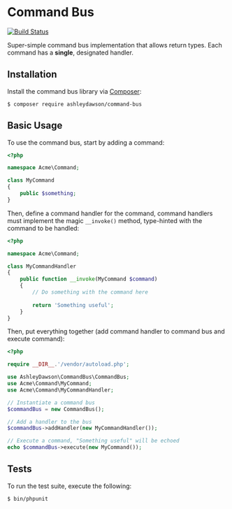 Command Bus
===========

[![Build Status](https://travis-ci.org/AshleyDawson/CommandBus.svg?branch=master)](https://travis-ci.org/AshleyDawson/CommandBus)

Super-simple command bus implementation that allows return types. Each command has a **single**, designated handler.

Installation
------------

Install the command bus library via [Composer](https://getcomposer.org):

```
$ composer require ashleydawson/command-bus
```

Basic Usage
-----------

To use the command bus, start by adding a command:

```php
<?php

namespace Acme\Command;

class MyCommand
{
    public $something;
}
```

Then, define a command handler for the command, command handlers must implement the magic `__invoke()` method, type-hinted
with the command to be handled:

```php
<?php

namespace Acme\Command;

class MyCommandHandler
{
    public function __invoke(MyCommand $command)
    {
        // Do something with the command here
        
        return 'Something useful';
    }
}
```

Then, put everything together (add command handler to command bus and execute command):

```php
<?php

require __DIR__.'/vendor/autoload.php';

use AshleyDawson\CommandBus\CommandBus;
use Acme\Command\MyCommand;
use Acme\Command\MyCommandHandler;

// Instantiate a command bus
$commandBus = new CommandBus();

// Add a handler to the bus
$commandBus->addHandler(new MyCommandHandler());

// Execute a command, "Something useful" will be echoed
echo $commandBus->execute(new MyCommand());
```

Tests
-----

To run the test suite, execute the following:

```
$ bin/phpunit
```
